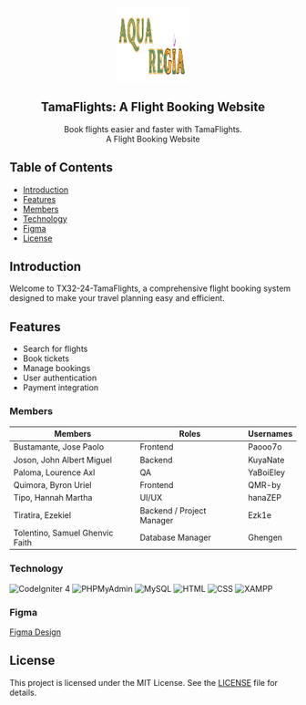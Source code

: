 <a name="readme-top"></a>

<br/>
<br/>

<div align="center">
  <a href="https://github.com/FEU-TECH-Code-Igniter/TX32-24-TamaFlights">
    <img src="public\img\Logo.png" alt="TamaFlights" width="130" height="130">
  </a>
  <h2 align="center">TamaFlights: A Flight Booking Website</h3>
</div>

<div align="center">
  Book flights easier and faster with TamaFlights.
</div>

<div align="center">
  A Flight Booking Website
</div>

## Table of Contents
- [Introduction](#introduction)
- [Features](#features)
- [Members](#members)
- [Technology](#technology)
- [Figma](#figma)
- [License](#license)

## Introduction
Welcome to TX32-24-TamaFlights, a comprehensive flight booking system designed to make your travel planning easy and efficient.

## Features
- Search for flights
- Book tickets
- Manage bookings
- User authentication
- Payment integration

### Members
| Members                        | Roles                     | Usernames         |
|--------------------------------|---------------------------|-------------------|
| Bustamante, Jose Paolo         | Frontend                  | Paooo7o           |
| Joson, John Albert Miguel      | Backend                   | KuyaNate          |
| Paloma, Lourence Axl           | QA                        | YaBoiEley         |
| Quimora, Byron Uriel           | Frontend                  | QMR-by            |
| Tipo, Hannah Martha            | UI/UX                     | hanaZEP           |
| Tiratira, Ezekiel              | Backend / Project Manager | Ezk1e             |
| Tolentino, Samuel Ghenvic Faith| Database Manager          | Ghengen           |


### Technology

![CodeIgniter 4](https://img.shields.io/badge/CodeIgniter-EE4623?style=for-the-badge&logo=codeigniter&logoColor=white)
![PHPMyAdmin](https://img.shields.io/badge/MyPHPAdmin-4479A1?style=for-the-badge&logo=phpmyadmin&logoColor=white)
![MySQL](https://img.shields.io/badge/MySQL-4479A1?style=for-the-badge&logo=mysql&logoColor=white)
![HTML](https://img.shields.io/badge/HTML-E34F26?style=for-the-badge&logo=html5&logoColor=white)
![CSS](https://img.shields.io/badge/CSS-1572B6?style=for-the-badge&logo=css3&logoColor=white)
![XAMPP](https://img.shields.io/badge/XAMPP-FB7A24?style=for-the-badge&logo=xampp&logoColor=white)

### Figma
[Figma Design](https://www.figma.com/design/qw5cxkuAxnfXXRuNyvwmJc/TAMA-FLIGHTS-DESIGN?t=tVVkFgngNI2FPKfE-0)

## License
This project is licensed under the MIT License. See the [LICENSE](LICENSE) file for details.
